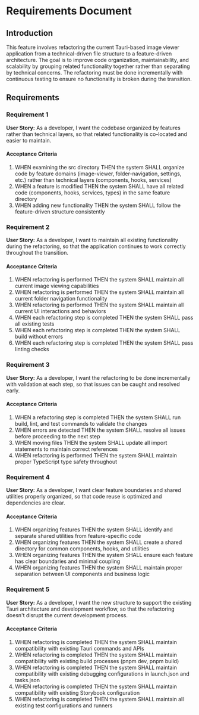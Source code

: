 # Requirements Document

## Introduction

This feature involves refactoring the current Tauri-based image viewer application from a technical-driven file structure to a feature-driven architecture. The goal is to improve code organization, maintainability, and scalability by grouping related functionality together rather than separating by technical concerns. The refactoring must be done incrementally with continuous testing to ensure no functionality is broken during the transition.

## Requirements

### Requirement 1

**User Story:** As a developer, I want the codebase organized by features rather than technical layers, so that related functionality is co-located and easier to maintain.

#### Acceptance Criteria

1. WHEN examining the src directory THEN the system SHALL organize code by feature domains (image-viewer, folder-navigation, settings, etc.) rather than technical layers (components, hooks, services)
2. WHEN a feature is modified THEN the system SHALL have all related code (components, hooks, services, types) in the same feature directory
3. WHEN adding new functionality THEN the system SHALL follow the feature-driven structure consistently

### Requirement 2

**User Story:** As a developer, I want to maintain all existing functionality during the refactoring, so that the application continues to work correctly throughout the transition.

#### Acceptance Criteria

1. WHEN refactoring is performed THEN the system SHALL maintain all current image viewing capabilities
2. WHEN refactoring is performed THEN the system SHALL maintain all current folder navigation functionality
3. WHEN refactoring is performed THEN the system SHALL maintain all current UI interactions and behaviors
4. WHEN each refactoring step is completed THEN the system SHALL pass all existing tests
5. WHEN each refactoring step is completed THEN the system SHALL build without errors
6. WHEN each refactoring step is completed THEN the system SHALL pass linting checks

### Requirement 3

**User Story:** As a developer, I want the refactoring to be done incrementally with validation at each step, so that issues can be caught and resolved early.

#### Acceptance Criteria

1. WHEN a refactoring step is completed THEN the system SHALL run build, lint, and test commands to validate the changes
2. WHEN errors are detected THEN the system SHALL resolve all issues before proceeding to the next step
3. WHEN moving files THEN the system SHALL update all import statements to maintain correct references
4. WHEN refactoring is performed THEN the system SHALL maintain proper TypeScript type safety throughout

### Requirement 4

**User Story:** As a developer, I want clear feature boundaries and shared utilities properly organized, so that code reuse is optimized and dependencies are clear.

#### Acceptance Criteria

1. WHEN organizing features THEN the system SHALL identify and separate shared utilities from feature-specific code
2. WHEN organizing features THEN the system SHALL create a shared directory for common components, hooks, and utilities
3. WHEN organizing features THEN the system SHALL ensure each feature has clear boundaries and minimal coupling
4. WHEN organizing features THEN the system SHALL maintain proper separation between UI components and business logic

### Requirement 5

**User Story:** As a developer, I want the new structure to support the existing Tauri architecture and development workflow, so that the refactoring doesn't disrupt the current development process.

#### Acceptance Criteria

1. WHEN refactoring is completed THEN the system SHALL maintain compatibility with existing Tauri commands and APIs
2. WHEN refactoring is completed THEN the system SHALL maintain compatibility with existing build processes (pnpm dev, pnpm build)
3. WHEN refactoring is completed THEN the system SHALL maintain compatibility with existing debugging configurations in launch.json and tasks.json
4. WHEN refactoring is completed THEN the system SHALL maintain compatibility with existing Storybook configuration
5. WHEN refactoring is completed THEN the system SHALL maintain all existing test configurations and runners
